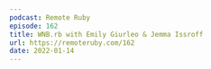 ```yaml
---
podcast: Remote Ruby
episode: 162
title: WNB.rb with Emily Giurleo & Jemma Issroff
url: https://remoteruby.com/162
date: 2022-01-14
---
```

